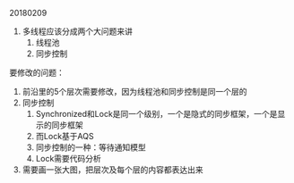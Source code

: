 20180209

1. 多线程应该分成两个大问题来讲
   1. 线程池
   2. 同步控制

要修改的问题：

1. 前沿里的5个层次需要修改，因为线程池和同步控制是同一个层的
2. 同步控制
   1. Synchronized和Lock是同一个级别，一个是隐式的同步框架，一个是显示的同步框架
   2. 而Lock基于AQS
   3. 同步控制的一种：等待通知模型
   4. Lock需要代码分析
3. 需要画一张大图，把层次及每个层的内容都表达出来



